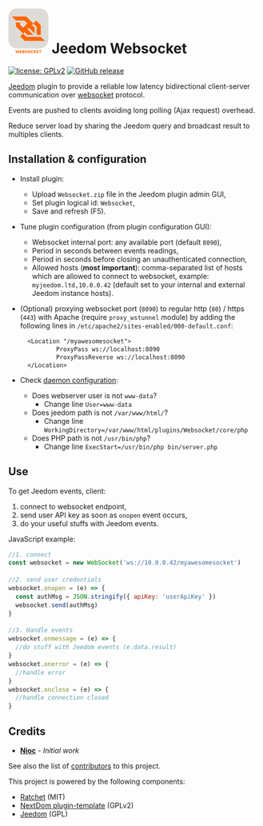 # ![Screenshot desktop](/logo.png) Jeedom Websocket

[![license: GPLv2](https://img.shields.io/badge/license-GPLv2-blue.svg)](https://www.gnu.org/licenses/gpl-2.0) [![GitHub release](https://img.shields.io/github/release/nioc/jeedom-websocket.svg)](https://github.com/nioc/jeedom-websocket/releases/latest)

[Jeedom](https://www.jeedom.com) plugin to provide a reliable low latency bidirectional client-server communication over [websocket](https://wikipedia.org/wiki/WebSocket) protocol.

Events are pushed to clients avoiding long polling (Ajax request) overhead.

Reduce server load by sharing the Jeedom query and broadcast result to multiples clients.

## Installation & configuration

-   Install plugin:
    -   Upload `Websocket.zip` file in the Jeedom plugin admin GUI,
    -   Set plugin logical id: `Websocket`,
    -   Save and refresh (F5).

-   Tune plugin configuration (from plugin configuration GUI):
    -   Websocket internal port: any available port (default `8090`),
    -   Period in seconds between events readings,
    -   Period in seconds before closing an unauthenticated connection,
    -   Allowed hosts (**most important**): comma-separated list of hosts which are allowed to connect to websocket, example: `myjeedom.ltd,10.0.0.42` (default set to your internal and external Jeedom instance hosts).

-   (Optional) proxying websocket port (`8090`) to regular http (`80`) / https (`443`) with Apache (require `proxy_wstunnel` module) by adding the following lines in `/etc/apache2/sites-enabled/000-default.conf`:
    ```configuration
      <Location "/myawesomesocket">
              ProxyPass ws://localhost:8090
              ProxyPassReverse ws://localhost:8090
      </Location>
    ```

-   Check [daemon configuration](/resources/jeedom-websocket.service):
    -   Does webserver user is not `www-data`?
        -   Change line `User=www-data`
    -   Does jeedom path is not `/var/www/html/`?
        -   Change line `WorkingDirectory=/var/www/html/plugins/Websocket/core/php`
    -   Does PHP path is not `/usr/bin/php`?
        -   Change line `ExecStart=/usr/bin/php bin/server.php`

## Use

To get Jeedom events, client:

1.  connect to websocket endpoint,
2.  send user API key as soon as `onopen` event occurs,
3.  do your useful stuffs with Jeedom events.

JavaScript example:

```javascript
//1. connect
const websocket = new WebSocket('ws://10.0.0.42/myawesomesocket')

//2. send user credentials
websocket.onopen = (e) => {
  const authMsg = JSON.stringify({ apiKey: 'userApiKey' })
  websocket.send(authMsg)
}

//3. Handle events
websocket.onmessage = (e) => {
  //do stuff with Jeedom events (e.data.result)
}
websocket.onerror = (e) => {
  //handle error
}
websocket.onclose = (e) => {
  //handle connection closed
}
```

## Credits

-   **[Nioc](https://github.com/nioc/)** - _Initial work_

See also the list of [contributors](https://github.com/nioc/jeedom-websocket/contributors) to this project.

This project is powered by the following components:

-   [Ratchet](https://github.com/ratchetphp/Ratchet) (MIT)
-   [NextDom plugin-template](https://github.com/NextDom/plugin-template) (GPLv2)
-   [Jeedom](https://github.com/jeedom) (GPL)
